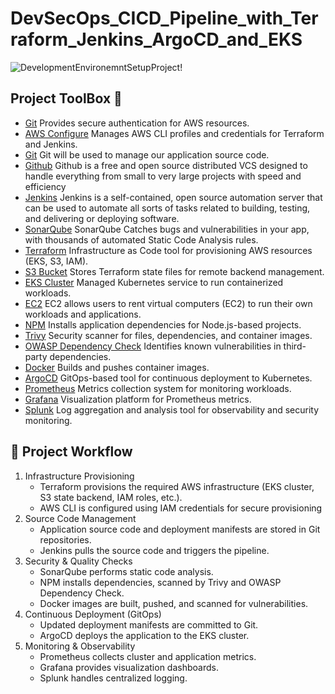 # DevSecOps_CICD_Pipeline_with_Terraform_Jenkins_ArgoCD_and_EKS
![DevelopmentEnvironemntSetupProject!](https://github.com/Gabinsime75/Project_0225_DevSecOps_CICD_Pipeline_with_Terraform_Jenkins_ArgoCD_and_EKS/blob/main/Project_0225_DevSecOps_CICD_Pipeline_with_Terraform_Jenkins_ArgoCD_and_EKS.jpg)

## Project ToolBox 🧰
- [Git](https://docs.aws.amazon.com/whitepapers/latest/introduction-aws-security/identity-and-access-control.html) Provides secure authentication for AWS resources.
- [AWS Configure]([https://aws.amazon.com/ec2](https://docs.aws.amazon.com/cli/v1/userguide/cli-chap-configure.html)/) Manages AWS CLI profiles and credentials for Terraform     and Jenkins.
- [Git](https://git-scm.com/) Git will be used to manage our application source code.
- [Github](https://github.com/) Github is a free and open source distributed VCS designed to handle everything from small to very large projects with speed and efficiency
- [Jenkins](https://www.jenkins.io/doc/) Jenkins is a self-contained, open source automation server that can be used to automate all sorts of tasks related to building,           testing, and delivering or deploying software.
- [SonarQube](https://docs.sonarqube.org/) SonarQube Catches bugs and vulnerabilities in your app, with thousands of automated Static Code Analysis rules.
- [Terraform](https://developer.hashicorp.com/terraform) Infrastructure as Code tool for provisioning AWS resources (EKS, S3, IAM).
- [S3 Bucket](https://docs.aws.amazon.com/AmazonS3/latest/userguide/Welcome.html) Stores Terraform state files for remote backend management.
- [EKS Cluster](https://docs.aws.amazon.com/eks/) Managed Kubernetes service to run containerized workloads.
- [EC2](https://aws.amazon.com/ec2/) EC2 allows users to rent virtual computers (EC2) to run their own workloads and applications.
- [NPM](https://docs.npmjs.com/) Installs application dependencies for Node.js-based projects.
- [Trivy](https://trivy.dev/latest/docs/) Security scanner for files, dependencies, and container images.
- [OWASP Dependency Check](https://owasp.org/www-project-dependency-check/) Identifies known vulnerabilities in third-party dependencies.
- [Docker](https://docs.docker.com/) Builds and pushes container images.
- [ArgoCD](https://argo-cd.readthedocs.io/en/stable/) GitOps-based tool for continuous deployment to Kubernetes.
- [Prometheus](https://prometheus.io/docs/introduction/overview/) Metrics collection system for monitoring workloads.
- [Grafana](https://grafana.com/docs/) Visualization platform for Prometheus metrics.
- [Splunk](https://www.splunk.com/) Log aggregation and analysis tool for observability and security monitoring.
    

## 🚀 Project Workflow
1) Infrastructure Provisioning
    - Terraform provisions the required AWS infrastructure (EKS cluster, S3 state backend, IAM roles, etc.).
    - AWS CLI is configured using IAM credentials for secure provisioning
2) Source Code Management
    - Application source code and deployment manifests are stored in Git repositories.
    - Jenkins pulls the source code and triggers the pipeline.
3) Security & Quality Checks
    - SonarQube performs static code analysis.
    - NPM installs dependencies, scanned by Trivy and OWASP Dependency Check.
    - Docker images are built, pushed, and scanned for vulnerabilities.
4) Continuous Deployment (GitOps)
    - Updated deployment manifests are committed to Git.
    - ArgoCD deploys the application to the EKS cluster.
5) Monitoring & Observability
    - Prometheus collects cluster and application metrics.
    - Grafana provides visualization dashboards.
    - Splunk handles centralized logging.


